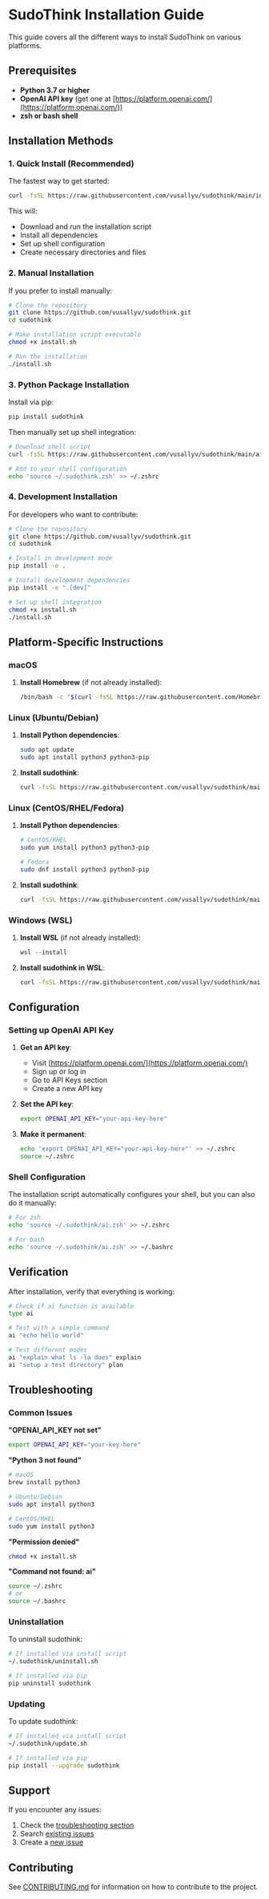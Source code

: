 # SudoThink Installation Guide

This guide covers all the different ways to install SudoThink on various platforms.

## Prerequisites

- **Python 3.7 or higher**
- **OpenAI API key** (get one at [https://platform.openai.com/](https://platform.openai.com/))
- **zsh or bash shell**

## Installation Methods

### 1. Quick Install (Recommended)

The fastest way to get started:

```bash
curl -fsSL https://raw.githubusercontent.com/vusallyv/sudothink/main/install-oneline.sh | bash
```

This will:
- Download and run the installation script
- Install all dependencies
- Set up shell configuration
- Create necessary directories and files

### 2. Manual Installation

If you prefer to install manually:

```bash
# Clone the repository
git clone https://github.com/vusallyv/sudothink.git
cd sudothink

# Make installation script executable
chmod +x install.sh

# Run the installation
./install.sh
```

### 3. Python Package Installation

Install via pip:

```bash
pip install sudothink
```

Then manually set up shell integration:

```bash
# Download shell script
curl -fsSL https://raw.githubusercontent.com/vusallyv/sudothink/main/ai.zsh -o ~/.sudothink.zsh

# Add to your shell configuration
echo 'source ~/.sudothink.zsh' >> ~/.zshrc
```

### 4. Development Installation

For developers who want to contribute:

```bash
# Clone the repository
git clone https://github.com/vusallyv/sudothink.git
cd sudothink

# Install in development mode
pip install -e .

# Install development dependencies
pip install -e ".[dev]"

# Set up shell integration
chmod +x install.sh
./install.sh
```

## Platform-Specific Instructions

### macOS

1. **Install Homebrew** (if not already installed):
   ```bash
   /bin/bash -c "$(curl -fsSL https://raw.githubusercontent.com/Homebrew/install/HEAD/install.sh)"
   ```

### Linux (Ubuntu/Debian)

1. **Install Python dependencies**:
   ```bash
   sudo apt update
   sudo apt install python3 python3-pip
   ```

2. **Install sudothink**:
   ```bash
   curl -fsSL https://raw.githubusercontent.com/vusallyv/sudothink/main/install-oneline.sh | bash
   ```

### Linux (CentOS/RHEL/Fedora)

1. **Install Python dependencies**:
   ```bash
   # CentOS/RHEL
   sudo yum install python3 python3-pip

   # Fedora
   sudo dnf install python3 python3-pip
   ```

2. **Install sudothink**:
   ```bash
   curl -fsSL https://raw.githubusercontent.com/vusallyv/sudothink/main/install-oneline.sh | bash
   ```

### Windows (WSL)

1. **Install WSL** (if not already installed):
   ```powershell
   wsl --install
   ```

2. **Install sudothink in WSL**:
   ```bash
   curl -fsSL https://raw.githubusercontent.com/vusallyv/sudothink/main/install-oneline.sh | bash
   ```

## Configuration

### Setting up OpenAI API Key

1. **Get an API key**:
   - Visit [https://platform.openai.com/](https://platform.openai.com/)
   - Sign up or log in
   - Go to API Keys section
   - Create a new API key

2. **Set the API key**:
   ```bash
   export OPENAI_API_KEY="your-api-key-here"
   ```

3. **Make it permanent**:
   ```bash
   echo 'export OPENAI_API_KEY="your-api-key-here"' >> ~/.zshrc
   source ~/.zshrc
   ```

### Shell Configuration

The installation script automatically configures your shell, but you can also do it manually:

```bash
# For zsh
echo 'source ~/.sudothink/ai.zsh' >> ~/.zshrc

# For bash
echo 'source ~/.sudothink/ai.zsh' >> ~/.bashrc
```

## Verification

After installation, verify that everything is working:

```bash
# Check if ai function is available
type ai

# Test with a simple command
ai "echo hello world"

# Test different modes
ai "explain what ls -la does" explain
ai "setup a test directory" plan
```

## Troubleshooting

### Common Issues

**"OPENAI_API_KEY not set"**
```bash
export OPENAI_API_KEY="your-key-here"
```

**"Python 3 not found"**
```bash
# macOS
brew install python3

# Ubuntu/Debian
sudo apt install python3

# CentOS/RHEL
sudo yum install python3
```

**"Permission denied"**
```bash
chmod +x install.sh
```

**"Command not found: ai"**
```bash
source ~/.zshrc
# or
source ~/.bashrc
```

### Uninstallation

To uninstall sudothink:

```bash
# If installed via install script
~/.sudothink/uninstall.sh

# If installed via pip
pip uninstall sudothink

```

### Updating

To update sudothink:

```bash
# If installed via install script
~/.sudothink/update.sh

# If installed via pip
pip install --upgrade sudothink

```

## Support

If you encounter any issues:

1. Check the [troubleshooting section](#troubleshooting)
2. Search [existing issues](https://github.com/vusallyv/sudothink/issues)
3. Create a [new issue](https://github.com/vusallyv/sudothink/issues/new)

## Contributing

See [CONTRIBUTING.md](CONTRIBUTING.md) for information on how to contribute to the project. 